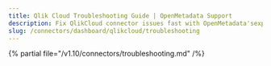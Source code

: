 ```yaml
---
title: Qlik Cloud Troubleshooting Guide | OpenMetadata Support
description: Fix QlikCloud connector issues fast with OpenMetadata'sexpert troubleshooting guide. Solve common problems, debug connections, and optimize your setup.
slug: /connectors/dashboard/qlikcloud/troubleshooting
---
```


{% partial file="/v1.10/connectors/troubleshooting.md" /%}
